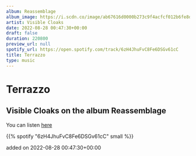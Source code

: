 ```yaml
---
album: Reassemblage
album_image: https://i.scdn.co/image/ab67616d0000b273c9f4acfcf012b6fe8d461566
artist: Visible Cloaks
date: 2022-08-28 00:47:30+00:00
draft: false
duration: 220800
preview_url: null
spotify_url: https://open.spotify.com/track/6zH4JhuFvC8Fe6DSGv61cC
title: Terrazzo
type: music
---
```



# Terrazzo

## Visible Cloaks on the album Reassemblage

You can listen [here](https://open.spotify.com/track/6zH4JhuFvC8Fe6DSGv61cC)

{{% spotify "6zH4JhuFvC8Fe6DSGv61cC" small %}}

added on 2022-08-28 00:47:30+00:00